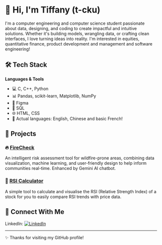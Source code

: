 

# 👋 Hi, I'm Tiffany (t-cku)

I'm a computer engineering and computer science student passionate about data, designing, and coding to create impactful and intuitive solutions. Whether it's building models, wrangling data, or crafting clean interfaces, I love turning ideas into reality. I'm interested in equities, quantitative finance, product development and management and software engineering!

## 🛠️ Tech Stack

**Languages & Tools**  
- 💻 C, C++, Python  
- 📊 Pandas, scikit-learn, Matplotlib, NumPy  
- 🎨 Figma  
- 🧠 SQL  
- 🌐 HTML, CSS
- 💬 Actual languages: English, Chinese and basic French!  

## 🚀 Projects

### 🔥 [FireCheck]([https://github.com/t-cku/firecheck](https://devpost.com/software/firecheck-ekjqb3))  
An intelligent risk assessment tool for wildfire-prone areas, combining data visualization, machine learning, and user-friendly design to help inform communities real-time. Enhanced by Gemini AI chatbot. 

### 💸 [RSI Calculator]([https://github.com/t-cku/RSI-calculator.git])
A simple tool to calculate and visualise the RSI (Relative Strength Index) of a stock for you to easily compare RSI trends with price data.


## 🔗 Connect With Me

LinkedIn: [![LinkedIn](https://img.shields.io/badge/-Tiffany%20Carmen%20Ku-blue?style=flat-square&logo=Linkedin&logoColor=white&link=https://www.linkedin.com/in/tiffany-carmen-ku)](https://www.linkedin.com/in/tiffany-carmen-ku)

---

✨ Thanks for visiting my GitHub profile!


<!--
**t-cku/t-cku** is a ✨ _special_ ✨ repository because its `README.md` (this file) appears on your GitHub profile.

Here are some ideas to get you started:

- 🔭 I’m currently working on ...
- 🌱 I’m currently learning ...
- 👯 I’m looking to collaborate on ...
- 🤔 I’m looking for help with ...
- 💬 Ask me about ...
- 📫 How to reach me: ...
- 😄 Pronouns: ...
- ⚡ Fun fact: ...
-->
